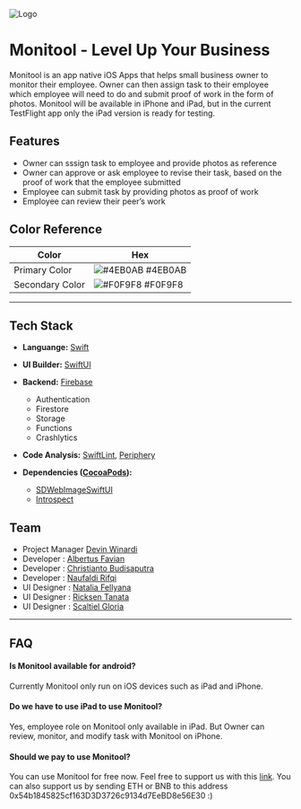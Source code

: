 ![Logo](https://github.com/MC3-WIP/monitool/blob/feature/edit_readme/Assets/readme_header.png?raw=true)

# Monitool - Level Up Your Business

Monitool is an app native iOS Apps that helps small business owner to monitor their employee. Owner can then assign task to their employee which employee will need to do and submit proof of work in the form of photos. Monitool will be available in iPhone and iPad, but in the current TestFlight app only the iPad version is ready for testing.

## Features

- Owner can sssign task to employee and provide photos as reference
- Owner can approve or ask employee to revise their task, based on the proof of work that the employee submitted
- Employee can submit task by providing photos as proof of work
- Employee can review their peer’s work

## Color Reference

| Color           | Hex                                                              |
| --------------- | ---------------------------------------------------------------- |
| Primary Color   | ![#4EB0AB](https://via.placeholder.com/10/4EB0AB?text=+) #4EB0AB |
| Secondary Color | ![#F0F9F8](https://via.placeholder.com/10/F0F9F8?text=+) #F0F9F8 |

---

## Tech Stack

- **Languange:** [Swift](https://swift.org/)

- **UI Builder:** [SwiftUI](https://developer.apple.com/xcode/swiftui/)

- **Backend:** [Firebase](https://firebase.google.com/)

  - Authentication
  - Firestore
  - Storage
  - Functions
  - Crashlytics

- **Code Analysis:** [SwiftLint](https://github.com/realm/SwiftLint), [Periphery](https://github.com/peripheryapp/periphery)

- **Dependencies ([CocoaPods](https://cocoapods.org/)):**
  - [SDWebImageSwiftUI](https://github.com/SDWebImage/SDWebImageSwiftUI)
  - [Introspect](https://github.com/siteline/SwiftUI-Introspect)

<!-- ## Screenshots

![App Screenshot](https://via.placeholder.com/468x300?text=App+Screenshot+Here) -->

## Team

- Project Manager [Devin Winardi](https://github.com/devin1727)
- Developer : [Albertus Favian](https://github.com/albertusfavian)
- Developer : [Christianto Budisaputra](https://github.com/chrsomle)
- Developer : [Naufaldi Rifqi](https://github.com/naufaldirfq)
- UI Designer : [Natalia Fellyana](https://github.com/nataliafellyana)
- UI Designer : [Ricksen Tanata](https://github.com/ricksentnt)
- UI Designer : [Scaltiel Gloria](https://github.com/scaltielgloriaa)

---

## FAQ

#### Is Monitool available for android?

Currently Monitool only run on iOS devices such as iPad and iPhone.

#### Do we have to use iPad to use Monitool?

Yes, employee role on Monitool only available in iPad. But Owner can review, monitor, and modify task with Monitool on iPhone.

#### Should we pay to use Monitool?

You can use Monitool for free now. Feel free to support us with this [link](https://www.buymeacoffee.com/Monitool).
You can also support us by sending ETH or BNB to this address 0x54b1845825cf163D3D3726c9134d7EeBD8e56E30 :)
